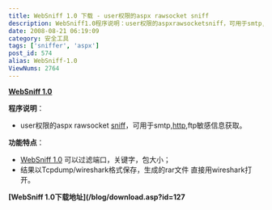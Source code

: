 ```yaml
---
title: WebSniff 1.0 下载 - user权限的aspx rawsocket sniff
description: WebSniff1.0程序说明：user权限的aspxrawsocketsniff，可用于smtp,http,ftp敏感信息获取。
date: 2008-08-21 06:19:09
category: 安全工具
tags: ['sniffer', 'aspx']
post_id: 574
alias: WebSniff-1.0
ViewNums: 2764
---
```


**[WebSniff 1.0](/blog/websniff-10)**

**程序说明**：

* user权限的aspx rawsocket [sniff](/tags/sniffer)，可用于smtp,[http](/tags/Http),ftp敏感信息获取。

**功能特点**：

* [WebSniff 1.0](/blog/websniff-10) 可以过滤端口，关键字，包大小；
* 结果以Tcpdump/wireshark格式保存，生成的rar文件 直接用wireshark打开。

**[WebSniff 1.0下载地址](/blog/download.asp?id=127**

